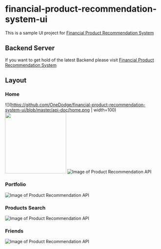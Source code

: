# financial-product-recommendation-system-ui

This is a sample UI project for [Financial Product Recommendation System](https://github.com/OneDodge/financial-product-recommendation-system)

## Backend Server
If you want to get hold of the latest Backend please visit [Financial Product Recommendation System](https://github.com/OneDodge/financial-product-recommendation-system)


## Layout
### Home
![](https://github.com/OneDodge/financial-product-recommendation-system-ui/blob/master/api-doc/home.png | width=100)
<img src="api-doc/home.png" width="200">
![Image of Product Recommendation API](api-doc/home.png)

### Portfolio
![Image of Product Recommendation API](api-doc/portfolio.png)

### Products Search
![Image of Product Recommendation API](api-doc/products_search.png)

### Friends
![Image of Product Recommendation API](api-doc/friends.png)
